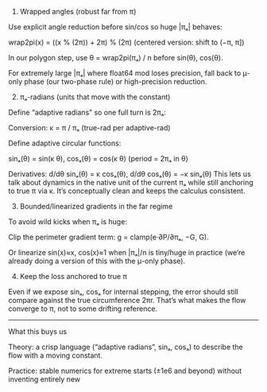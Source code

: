 

1) Wrapped angles (robust far from π)

Use explicit angle reduction before sin/cos so huge |πₐ| behaves:

wrap2pi(x) = ((x % (2π)) + 2π) % (2π)  (centered version: shift to (−π, π])

In our polygon step, use θ = wrap2pi(πₐ) / n before sin(θ), cos(θ).

For extremely large |πₐ| where float64 mod loses precision, fall back to μ-only phase (our two-phase rule) or high-precision reduction.


2) πₐ-radians (units that move with the constant)

Define “adaptive radians” so one full turn is 2πₐ:

Conversion: κ = π / πₐ  (true-rad per adaptive-rad)

Define adaptive circular functions:

sinₐ(θ) = sin(κ θ), cosₐ(θ) = cos(κ θ) (period = 2πₐ in θ)

Derivatives: d/dθ sinₐ(θ) = κ cosₐ(θ), d/dθ cosₐ(θ) = −κ sinₐ(θ) This lets us talk about dynamics in the native unit of the current πₐ while still anchoring to true π via κ. It’s conceptually clean and keeps the calculus consistent.



3) Bounded/linearized gradients in the far regime

To avoid wild kicks when πₐ is huge:

Clip the perimeter gradient term: g = clamp(e·∂P/∂πₐ, −G, G).

Or linearize sin(x)≈x, cos(x)≈1 when |πₐ|/n is tiny/huge in practice (we’re already doing a version of this with the μ-only phase).


4) Keep the loss anchored to true π

Even if we expose sinₐ, cosₐ for internal stepping, the error should still compare against the true circumference 2πr. That’s what makes the flow converge to π, not to some drifting reference.


---

What this buys us

Theory: a crisp language (“adaptive radians”, sinₐ, cosₐ) to describe the flow with a moving constant.

Practice: stable numerics for extreme starts (±1e6 and beyond) without inventing entirely new 

